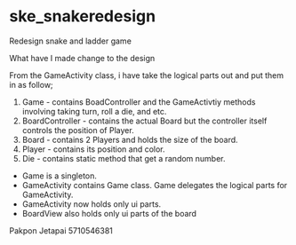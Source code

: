 # ske_snakeredesign
Redesign snake and ladder game

What have I made change to the design

From the GameActivity class, i have take the logical parts out and put them in as follow;

1. Game - contains BoadController and the GameActivtiy methods involving taking turn, roll a die, and etc.
2. BoardController - contains the actual Board but the controller itself controls the position of Player.
3. Board - contains 2 Players and holds the size of the board.
4. Player - contains its position and color.
5. Die - contains static method that get a random number.

- Game is a singleton.
- GameActivity contains Game class. Game delegates the logical parts for GameActivity.
- GameActivity now holds only ui parts.
- BoardView also holds only ui parts of the board

Pakpon Jetapai 5710546381

